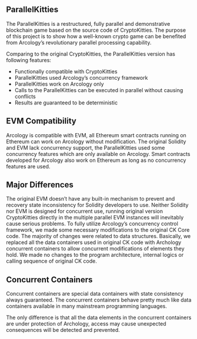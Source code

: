 ## ParallelKitties

The ParallelKitties is a restructured, fully parallel and demonstrative blockchain game based on the source code of CryptoKitties. The purpose of this project is to show how a well-known crypto game can be benefited from Arcology’s revolutionary parallel processing capability.

Comparing to the original CryptoKitties, the ParallelKitties version has following features:
*	Functionally compatible with CryptoKitties
*	ParallelKitties used Arcology’s concurrency framework
*	ParallelKitties work on Arcology only
*	Calls to the ParallelKitties can be executed in parallel without causing conflicts
*	Results are guaranteed to be deterministic

## EVM Compatibility
Arcology is compatible with EVM, all Ethereum smart contracts running on Ethereum can work on Arcology without modification.  The original Solidity and EVM lack concurrency support, the ParallelKitties used some concurrency features which are only available on Arcology. Smart contracts developed for Arcology also work on Ethereum as long as no  concurrency features are used.

## Major Differences 
The original EVM doesn’t have any built-in mechanism to prevent and recovery state inconsistency for Solidity developers to use. Neither Solidity nor EVM is designed for concurrent use, running original version CryptoKitties directly in the multiple parallel EVM instances will inevitably cause serious problems.
To fully utilize Arcology’s concurrency control framework, we made some necessary modifications to the original CK Core code. The majority of changes were related to data structures. Basically, we replaced all the data containers used in original CK code with Archology concurrent containers to allow concurrent modifications of elements they hold. We made no changes to the program architecture, internal logics or calling sequence of original CK code. 

## Concurrent Containers
Concurrent containers are special data containers with state consistency always guaranteed.  The concurrent containers behave pretty much like data containers available in many mainstream programming languages. 

The only difference is that all the data elements in the concurrent containers are under protection of Archology, access may cause unexpected consequences will be detected and prevented.
